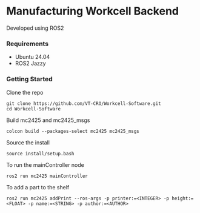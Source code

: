 # Manufacturing Workcell Backend
Developed using ROS2

### Requirements
- Ubuntu 24.04
- ROS2 Jazzy

### Getting Started
Clone the repo

    git clone https://github.com/VT-CRO/Workcell-Software.git
    cd Workcell-Software

Build mc2425 and mc2425_msgs

    colcon build --packages-select mc2425 mc2425_msgs

Source the install

    source install/setup.bash

To run the mainController node

    ros2 run mc2425 mainController

To add a part to the shelf

    ros2 run mc2425 addPrint --ros-args -p printer:=<INTEGER> -p height:=<FLOAT> -p name:=<STRING> -p author:=<AUTHOR>
